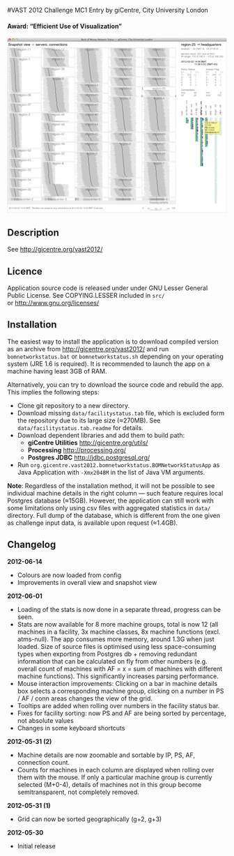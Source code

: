 #VAST 2012 Challenge MC1 Entry by giCentre, City University London
#### Award: “Efficient Use of Visualization”

![Application screenshot](//github.com/gicentre/vast2012.mc1-bomnetworkstatus/raw/master/screenshot.png)

Description
-----------

See http://gicentre.org/vast2012/

Licence
-------
Application source code is released under under GNU Lesser General Public License.
See COPYING.LESSER included in `src/` or http://www.gnu.org/licenses/

Installation
------------
The easiest way to install the application is to download compiled version as an archive from http://gicentre.org/vast2012/ and run `bomnetworkstatus.bat` or `bomnetworkstatus.sh` depending on your operating system (JRE 1.6 is required). It is recommended to launch the app on a machine having least 3GB of RAM.

Alternatively, you can try to download the source code and rebuild the app. This implies the following steps:

* Clone git repository to a new directory.
* Download missing `data/facilitystatus.tab` file, which is excluded form the repository due to its large size (≈270MB). See `data/facilitystatus.tab.readme` for details.
* Download dependent libraries and add them to build path:
    * __giCentre Utilities__ http://gicentre.org/utils/
    * __Processing__ http://processing.org/
    * __Postgres JDBC__ http://jdbc.postgresql.org/
* Run `org.gicentre.vast2012.bomnetworkstatus.BOMNetworkStatusApp` as Java Application with `-Xmx2048M` in the list of Java VM arguments.

**Note**: Regardless of the installation method, it will not be possible to see individual machine details in the right column — such feature requires local Postgres database (≈15GB). However, the application can still work with some limitations only using csv files  with aggregated statistics in `data/` directory. Full dump of the database, which is different from the one given as challenge input data, is available upon request (≈1.4GB).

Changelog
---------

__2012-06-14__

* Colours are now loaded from config
* Improvements in overall view and snapshot view


__2012-06-01__

* Loading of the stats is now done in a separate thread, progress can be seen.
* Stats are now available for 8 more machine groups, total is now 12 (all machines in a facility, 3x machine classes, 8x machine functions (excl. atms-null). The app consumes more memory, around 1.3G when just loaded. Size of source files is optimised using less space-consuming types when exporting from Postgres db + removing redundant information that can be calculated on fly from other numbers (e.g. overall count of machines with AF = x = sum of machines with different machine functions). This significantly increases parsing performance.
* Mouse interaction improvements: Clicking on a bar in machine details box selects a corresponding machine group, clicking on a number in PS / AF / conn areas changes the view of the grid.
* Tooltips are added when rolling over numbers in the facility status bar.
* Fixes for facility sorting: now PS and AF are being sorted by percentage, not absolute values
* Changes in some keyboard shortcuts


__2012-05-31 (2)__

* Machine details are now zoomable and sortable by IP, PS, AF, connection count.
* Counts for machines in each column are displayed when rolling over them with the mouse. If only a particular machine group is currently selected (M+0-4), details of machines not in this group become semitransparent, not completely removed.

__2012-05-31 (1)__

* Grid can now be sorted geographically (g+2, g+3)

__2012-05-30__

* Initial release

    